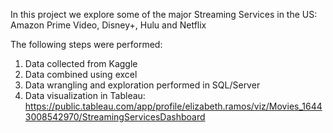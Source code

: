 In this project we explore some of the major Streaming Services in the US: Amazon Prime Video, Disney+, Hulu and Netflix

The following steps were performed:

1. Data collected from Kaggle
2. Data combined using excel
3. Data wrangling and exploration performed in SQL/Server
4. Data visualization in Tableau: https://public.tableau.com/app/profile/elizabeth.ramos/viz/Movies_16443008542970/StreamingServicesDashboard

